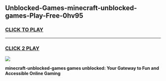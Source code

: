
## Unblocked-Games-minecraft-unblocked-games-Play-Free-0hv95
<h3>
<a href="https://premium76.site?title=minecraft-unblocked-games&ref=09A">CLICK TO PLAY</a></h3>
<hr>

<h3>
<a href="https://premium76.site?title=minecraft-unblocked-games&ref=09A">CLICK 2 PLAY</a>
  
</h3>

<a href="https://premium76.site?title=minecraft-unblocked-games&ref=09A"><img src="https://clearcache.store/games.png"></a>


**minecraft-unblocked-games games unblocked: Your Gateway to Fun and Accessible Online Gaming**
